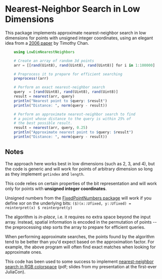 # Nearest-Neighbor Search in Low Dimensions

This package implements approximate nearest-neighbor search in low dimensions for points with unsigned integer coordinates, using an elegant idea from a [2006 paper](http://cs.uwaterloo.ca/~tmchan/sss.ps) by Timothy Chan.

```julia
	using LowDimNearestNeighbors

	# Create an array of random 3d points
	arr = [[rand(Uint8), rand(Uint8), rand(Uint8)] for i in 1:100000]

	# Preprocess it to prepare for efficient searching
	preprocess!(arr)

	# Perform an exact nearest-neighbor search
	query  = [rand(Uint8), rand(Uint8), rand(Uint8)]
	result = nearest(arr, query)
	println("Nearest point to $query: $result")
	println("Distance: ", norm(query - result))

	# Perform an approximate nearest-neighbor search to find
	# a point whose distance to the query is within 25% of 
	# the best possible result.
	result = nearest(arr, query, 0.25)
	println("Approximate nearest point to $query: $result")
	println("Distance: ", norm(query - result))
```

## Notes

The approach here works best in low dimensions (such as 2, 3, and 4), but the code is generic and will work for points of arbitrary dimension so long as they implement `getindex` and `length`.

This code relies on certain properties of the bit representation and will work only for points with **unsigned integer coordinates**.

Unsigned numbers from the [FixedPointNumbers package](https://github.com/JeffBezanson/FixedPointNumbers.jl) will work if you define xor on the underlying bits: `($)(x::Ufixed, y::Ufixed) = reinterpret(x) $ reinterpret(y)`

The algorithm is _in-place_, i.e. it requires no extra space beyond the input array. Instead, spatial information is encoded in the permutation of points -- the preprocessing step sorts the array to prepare for efficient queries.

When performing approximate searches, the points found by the algorithm tend to be better than you'd expect based on the approximation factor. For example, the above program will often find exact matches when looking for approximate ones.

This code has been used to some success to implement [nearest-neighbor search in RGB colorspace](https://github.com/JuliaCon/presentations/blob/78822834cbcd5a2db54f267140fdaadefef0c686/Pixels/Pixels2014.pdf?raw=true) (pdf; slides from my presentation at the first-ever JuliaCon).
